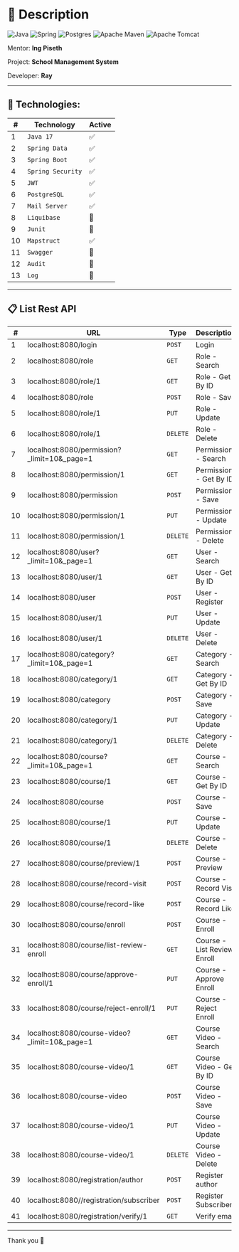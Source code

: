 # 🌱 Description

![Java](https://img.shields.io/badge/java-%23ED8B00.svg?style=for-the-badge&logo=openjdk&logoColor=white)
![Spring](https://img.shields.io/badge/spring-%236DB33F.svg?style=for-the-badge&logo=spring&logoColor=white)
![Postgres](https://img.shields.io/badge/postgres-%23316192.svg?style=for-the-badge&logo=postgresql&logoColor=white)
![Apache Maven](https://img.shields.io/badge/Apache%20Maven-C71A36?style=for-the-badge&logo=Apache%20Maven&logoColor=white)
![Apache Tomcat](https://img.shields.io/badge/apache%20tomcat-%23F8DC75.svg?style=for-the-badge&logo=apache-tomcat&logoColor=black)

Mentor: **Ing Piseth**

Project: **School Management System**

Developer: **Ray**

---

## 🔬 Technologies:

| # | Technology | Active |
| - | - | - |
| 1 | `Java 17` | ✅ |
| 2 | `Spring Data` | ✅ |
| 3 | `Spring Boot` | ✅ |
| 4 | `Spring Security` | ✅ |
| 5 | `JWT` | ✅ |
| 6 | `PostgreSQL` | ✅ |
| 7 | `Mail Server` | ✅ |
| 8 | `Liquibase` | 🔲 |
| 9 | `Junit` | 🔲 |
| 10 | `Mapstruct` | ✅ |
| 11 | `Swagger` | 🔲 |
| 12 | `Audit` | 🔲 |
| 13 | `Log` | 🔲 |

---

## 📋 List Rest API

| # | URL | Type | Description | Active |
| - | - | - | - | - |
| 1 | localhost:8080/login | `POST` | Login | ✅ |
| 2 | localhost:8080/role | `GET` | Role  - Search | ✅ |
| 3 | localhost:8080/role/1 | `GET` | Role - Get By ID | ✅ |
| 4 | localhost:8080/role | `POST` | Role - Save | ✅ |
| 5 | localhost:8080/role/1 | `PUT` | Role - Update | ✅ |
| 6 | localhost:8080/role/1 | `DELETE` | Role - Delete | ✅ |
| 7 | localhost:8080/permission?_limit=10&_page=1 | `GET` | Permission  - Search | ✅ |
| 8 | localhost:8080/permission/1 | `GET` | Permission - Get By ID | ✅ |
| 9 | localhost:8080/permission | `POST` | Permission - Save | ✅ |
| 10 | localhost:8080/permission/1 | `PUT` | Permission - Update | ✅ |
| 11 | localhost:8080/permission/1 | `DELETE` | Permission - Delete | ✅ |
| 12 | localhost:8080/user?_limit=10&_page=1 | `GET` | User  - Search | ✅ |
| 13 | localhost:8080/user/1 | `GET` | User - Get By ID | ✅ |
| 14 | localhost:8080/user | `POST` | User - Register | ✅ |
| 15 | localhost:8080/user/1 | `PUT` | User - Update | ✅ |
| 16 | localhost:8080/user/1 | `DELETE` | User - Delete | ✅ |
| 17 | localhost:8080/category?_limit=10&_page=1 | `GET` | Category  - Search | ✅ |
| 18 | localhost:8080/category/1 | `GET` | Category - Get By ID | ✅ |
| 19 | localhost:8080/category | `POST` | Category - Save | ✅ |
| 20 | localhost:8080/category/1 | `PUT` | Category - Update | ✅ |
| 21 | localhost:8080/category/1 | `DELETE` | Category - Delete | ✅ |
| 22 | localhost:8080/course?_limit=10&_page=1 | `GET` | Course  - Search | ✅ |
| 23 | localhost:8080/course/1 | `GET` | Course - Get By ID | ✅ |
| 24 | localhost:8080/course | `POST` | Course - Save | ✅ |
| 25 | localhost:8080/course/1 | `PUT` | Course - Update | ✅ |
| 26 | localhost:8080/course/1 | `DELETE` | Course - Delete | ✅ |
| 27 | localhost:8080/course/preview/1 | `POST` | Course - Preview | ✅ |
| 28 | localhost:8080/course/record-visit | `POST` | Course - Record Visit | ✅ |
| 29 | localhost:8080/course/record-like | `POST` | Course - Record Like | ✅ |
| 30 | localhost:8080/course/enroll | `POST` | Course - Enroll | ✅ |
| 31 | localhost:8080/course/list-review-enroll | `GET` | Course - List Review Enroll | ✅ |
| 32 | localhost:8080/course/approve-enroll/1 | `PUT` | Course - Approve Enroll | ✅ |
| 33 | localhost:8080/course/reject-enroll/1 | `PUT` | Course - Reject Enroll | ✅ |
| 34 | localhost:8080/course-video?_limit=10&_page=1 | `GET` | Course Video  - Search | ✅ |
| 35 | localhost:8080/course-video/1 | `GET` | Course Video - Get By ID | ✅ |
| 36 | localhost:8080/course-video | `POST` | Course Video - Save | ✅ |
| 37 | localhost:8080/course-video/1 | `PUT` | Course Video - Update | ✅ |
| 38 | localhost:8080/course-video/1 | `DELETE` | Course Video - Delete | ✅ |
| 39 | localhost:8080/registration/author | `POST` | Register author | ✅ |
| 40 | localhost:8080//registration/subscriber | `POST` | Register Subscriber | ✅ |
| 41 | localhost:8080/registration/verify/1 | `GET` | Verify email | ✅ |

---

Thank you 🤗